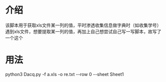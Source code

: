 # 介绍

该脚本用于获取xls文件某一列的值，平时渗透收集信息做字典时（如收集学号）遇到xls文件，想要提取某一列的值，再加上自己想尝试自己写一写脚本，故写了一个这个

# 用法

python3 Dacq.py -f a.xls -o re.txt --row 0 --sheet Sheet1